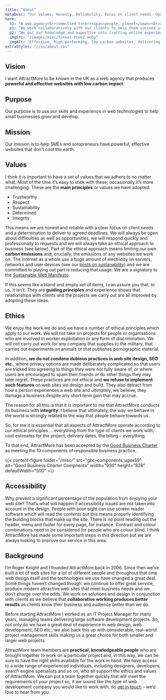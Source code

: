 ```yaml
---
title: "About"
metaDesc: "Our values; Honesty, Reliability, Focus on client needs, Open about difficulties & opportunities, Responding professionally to requests, Ethical approach"
hero:
  h1: "A web agency<br>committed to<br><span>people, planet</span><br>and your <span>profit</span>"
  p1: "We work collaboratively with our clients to help them succeed using the internet."
  p2: "We put our knowledge and expertise into crafting online experiences that genuinely promote clients’ businesses. We love what we do and we’d be delighted to work with you and your business."
  imgSrc: "/images/misc/forest-tree2.webp"
  imgAlt: "Effective, high-performing, low carbon websites, delivering value to your business. (Photo by Felix Mittermeier from Pexels: https://www.pexels.com/photo/worms-eyeview-of-green-trees-957024/)"
extraStyles: "/css/about.css"
---
```


## Vision

I want AttractMore to be known in the UK as a web agency that produces **powerful and effective websites with low carbon impact**.

## Purpose

Our purpose is to use our skills and experience in web technologies to help small businesses grow and develop.

## Mission

Our mission is to help SMEs and solopreneurs have powerful, effective websites that don't cost the earth.

## Values

I think it is important to have a set of values that we adhere to no matter what. Most of the time it’s easy to stick with these; occasionally it’s more challenging. These are the **main principles** or values we have adopted:

- Trustworthy
- Respect
- Sustainability
- Determined
- Integrity

This means we are honest and reliable with a clear focus on client needs and a determination to deliver to agreed deadlines. We will always be open about difficulties as well as opportunities, we will respond quickly and professionally to requests and we will always take an ethical approach to business (see below). Part of the ethical approach means limiting our own **carbon emissions** and, crucially, the emissions of any websites we work on. The internet as a whole use a huge amount of electricity on servers, networks and user devices (see our [posts on sustanability](/categories/sustainability/)) and we are committed to playing out part is reducing that usage. We are a signatory to the [Sustainable Web Manifesto](https://www.sustainablewebmanifesto.com/).

If this seems like a bland and empty set of items, I can assure you that, to us, it isn’t. They are **guiding principles** and experience shows that relationships with clients and the projects we carry out are all improved by adopting these ideas.

## Ethics

We enjoy the work we do and we have a number of ethical principles which apply to our work. We will not take on projects for people or organisations who are involved in worker exploitation or any form of discrimination. We will not carry out work for any company that supplies to the military, that carries out experiments on animals or that publishes pornographic material.

In addition, **we do not condone dubious practices in web site design, SEO etc.**, where privacy options are made deliberately complicated so that users are tricked into agreeing to things they were not fully aware of, or where users are encouraged to spam their friends or do other things they may later regret. These practices are not ethical and **we refuse to implement such features** on web sites we design and build. They also detract from how a person experiences a web site and ultimately, we believe, they damage a business despite any short term gain that may accrue.

The reason for all this is that it is important to me that AttractMore conducts its business with **integrity**. I believe that ultimately, the way we behave in the world is strongly related to the way that people behave towards us.

So, for me it is essential that all aspects of AttractMore operate according to our ethical principles … everything from the type of clients we work with, cost estimates for the project, delivery dates, the billing – everything.

To that end, AttractMore has been accepted by the [Good Business Charter](https://goodbusinesscharter.com/) as meeting the 10 components of responsible business practice.

{{< content-figure folder="/misc/"
src="gbc-components_ugex59"
alt="Good Business Charter Compnents"
width="930" height="828" defaultWidth="500" >}}

## Accessibility

Why prevent a significant percentage of the population from enjoying your web site? That’s what will happen if accessibility issues are not taken into account in the design. People with poor sight can use screen reader software which will read the contents but this means properly identifying the building blocks that make up the site. There is no point reading out the header, menu and footer for every page, for instance. Contrast and colour combinations need to be considered for people who are colour blind. I think AttractMore has made some important steps in this direction but we are always looking to improve our service in this area.

## Background

I’m Roger Knight and I founded AttractMore back in 2006. Since then we’ve built a lot of web sites for a lot of different people and throughout that time web design itself and the technologies we use have changed a great deal. Some things haven’t changed though: we continue to offer great service, produce modern attractive web sites that meet business needs and we don’t charge over the odds. We work on solutions and design in conjunction with clients as we believe that **collaborative working produces better results** as clients know their business and audience better than we do.

Before starting AttractMore I worked as an IT Project Manager for many years, managing teams delivering large software development projects. So, not only do we have a great deal of experience in web design, web development, SEO etc., we also back this up with considerable, real-world project management skills making us a great choice for both smaller and larger web projects.

AttractMore team members are **practical, knowledgeable people** who are brought together to work on a particular project and, in this way, we can be sure to have the right skills available for the work in hand. We have access to a wide range of experienced individuals, including designers, developers, search engine specialists and so on, who all support the ethics and values of AttractMore. We can put a team together quickly that will meet the requirements of your project so, if we sound like the type of web development company you would like to work with, do [get in touch](/contact/) – we’d love to hear from you.
